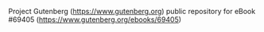 Project Gutenberg (https://www.gutenberg.org) public repository for
eBook #69405 (https://www.gutenberg.org/ebooks/69405)
